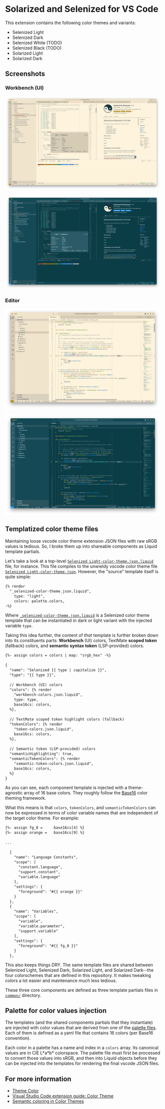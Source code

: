# Solarized and Selenized for VS Code

This extension contains the following color themes and variants:

* Selenized Light
* Selenized Dark
* Selenized White (TODO)
* Selenized Black (TODO)
* Solarized Light
* Solarized Dark

## Screenshots

### Workbench (UI)

![Selenized Light workbench screenshot](assets/screenshot-workbench-selenized-light.png "Selenized Light workbench")

![Selenized Dark workbench screenshot](assets/screenshot-workbench-selenized-dark.png "Selenized Dark workbench")

### Editor

![Selenized Light editor screenshot](assets/screenshot-editor-selenized-light.png "Selenized Light editor")

![Selenized Dark editor screenshot](assets/screenshot-editor-selenized-dark.png "Selenized Dark editor")

## Templatized color theme files

Maintaining loose vscode color theme extension JSON files with raw sRGB values
is tedious. So, I broke them up into shareable components as Liquid template
partials.

Let's take a look at a top-level [`Selenized Light-color-theme.json.liquid`][1]
file, for instance. This file compiles to the unwieldy vscode color theme file
[`Selenized Light-color-theme.json`][2]. However, the "source" template itself
is quite simple:

```liquid
{% render
  "_selenized-color-theme.json.liquid",
    type: "light",
    colors: palette.colors,
-%}
```

Where [`_selenized-color-theme.json.liquid`][3] is a Selenized color theme
template that can be instantiated in dark or light variant with the injected
variable `type`.

Taking this idea further, the content of *that* template is further broken down
into its constituents parts: **Workbench** (UI) colors, TextMate
**scoped token** (fallback) colors, and **semantic syntax token** (LSP-provided)
colors.

```liquid
{%- assign colors = colors | map: "srgb_hex" -%}

{
  "name": "Selenized {{ type | capitalize }}",
  "type": "{{ type }}",

  // Workbench (UI) colors
  "colors": {% render
    "workbench-colors.json.liquid",
    type: type,
    base16cs: colors,
  %},

  // TextMate scoped token highlight colors (fallback)
  "tokenColors": {% render
    "token-colors.json.liquid",
    base16cs: colors,
  %},

  // Semantic token (LSP-provided) colors
  "semanticHighlighting": true,
  "semanticTokenColors": {% render
    "semantic-token-colors.json.liquid",
    base16cs: colors,
  %}
}
```

As you can see, each component template is injected with a theme-agnostic array
of 16 base colors. They roughly follow the [Base16][4] color theming framework.

What this means is that `colors`, `tokenColors`, and `semanticTokenColors` can
now be expressed in terms of color variable names that are independent of the
target color theme. For example:

```liquid
{%- assign fg_0 =     base16cs[4] %}
{%- assign orange =   base16cs[9] %}

...

  {
    "name": "Language Constants",
    "scope": [
      "constant.language",
      "support.constant",
      "variable.language"
    ],
    "settings": {
      "foreground": "#{{ orange }}"
    }
  },
  {
    "name": "Variables",
    "scope": [
      "variable",
      "variable.parameter",
      "support.variable"
    ],
    "settings": {
      "foreground": "#{{ fg_0 }}"
    }
  },
```

This also keeps things DRY. The same template files are shared between Selenized
Light, Selenized Dark, Solarized Light, and Solarized Dark--the four
colorschemes that are defined in this repository. It makes tweaking colors a
lot easier and maintenance much less tedious.

These three core components are defined as three template partials files in
[`common/`][5] directory.

## Palette for color values injection

The templates (and the shared components partials that they instantiate) are
injected with color values that are derived from one of the [palette files][6].
Each of them is defined as a yaml file that contains 16 colors (per Base16
convention).

Each color in a palette has a name and index in a `colors` array. Its canonical
values are in CIE L\*a\*b\* colorspace. The palette file must first be processed
to convert those values into sRGB, and then into Liquid objects before they can
be injected into the templates for rendering the final vscode JSON files.

## For more information

* [Theme Color][7]
* [Visual Studio Code extension guide: Color Theme][8]
* [Semantic coloring in Color Themes][9]

[1]: themes/selenized/light-color-theme.json.liquid
[2]: <themes/Selenized Light-color-theme.json>
[3]: themes/selenized/_selenized-color-theme.json.liquid
[4]: https://github.com/chriskempson/base16/blob/main/styling.md
[5]: themes/common
[6]: palettes
[7]: https://code.visualstudio.com/api/references/theme-color
[8]: https://code.visualstudio.com/api/extension-guides/color-theme
[9]: https://code.visualstudio.com/api/language-extensions/semantic-highlight-guide#semantic-coloring-in-color-themes
